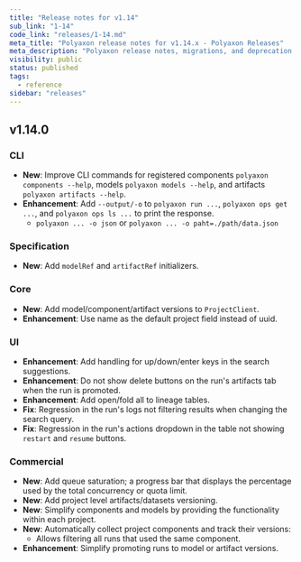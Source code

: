 ```yaml
---
title: "Release notes for v1.14"
sub_link: "1-14"
code_link: "releases/1-14.md"
meta_title: "Polyaxon release notes for v1.14.x - Polyaxon Releases"
meta_description: "Polyaxon release notes, migrations, and deprecation notes for v1.14.x."
visibility: public
status: published
tags:
  - reference
sidebar: "releases"
---
```


## v1.14.0

### CLI

 * **New**: Improve CLI commands for registered components `polyaxon components --help`, models `polyaxon models --help`, and artifacts `polyaxon artifacts --help`.  
 * **Enhancement**: Add `--output/-o` to `polyaxon run ...`, `polyaxon ops get ...`, and `polyaxon ops ls ...` to print the response.
   * `polyaxon ... -o json` or `polyaxon ... -o paht=./path/data.json`

### Specification

 * **New**: Add `modelRef` and `artifactRef` initializers. 

### Core

 * **New**: Add model/component/artifact versions to `ProjectClient`.
 * **Enhancement**: Use name as the default project field instead of uuid.

### UI

 * **Enhancement**: Add handling for up/down/enter keys in the search suggestions. 
 * **Enhancement**: Do not show delete buttons on the run's artifacts tab when the run is promoted.
 * **Enhancement**: Add open/fold all to lineage tables.
 * **Fix**: Regression in the run's logs not filtering results when changing the search query.
 * **Fix**: Regression in the run's actions dropdown in the table not showing `restart` and `resume` buttons.

### Commercial

 * **New**: Add queue saturation; a progress bar that displays the percentage used by the total concurrency or quota limit.
 * **New**: Add project level artifacts/datasets versioning.
 * **New**: Simplify components and models by providing the functionality within each project.
 * **New**: Automatically collect project components and track their versions:
   * Allows filtering all runs that used the same component.
 * **Enhancement**: Simplify promoting runs to model or artifact versions.
